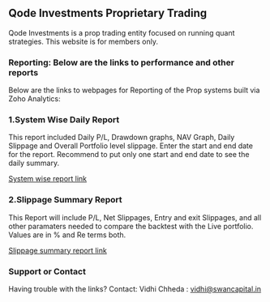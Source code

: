 ## Qode Investments Proprietary Trading

Qode Investments is a prop trading entity focused on running quant strategies.
This website is for members only.

### Reporting: Below are the links to performance and other reports


Below are the links to webpages for Reporting of the Prop systems built via Zoho Analytics:

### 1.System Wise Daily Report
  This report included Daily P/L, Drawdown graphs, NAV Graph, Daily Slippage and Overall Portfolio level slippage.
  Enter the start and end date for the report. Recommend to put only one start and end date to see the daily summary.
  
  [System wise report link](https://analytics.zoho.in/open-view/262393000000024556)
  
### 2.Slippage Summary Report
  This Report will include P/L, Net Slippages, Entry and exit Slippages, and all other paramaters needed to compare the backtest
  with the Live portfolio. Values are in % and Re terms both.
  
  [Slippage summary report link](https://analytics.zoho.in/open-view/262393000000040543)


### Support or Contact

Having trouble with the links? Contact: Vidhi Chheda : vidhi@swancapital.in
